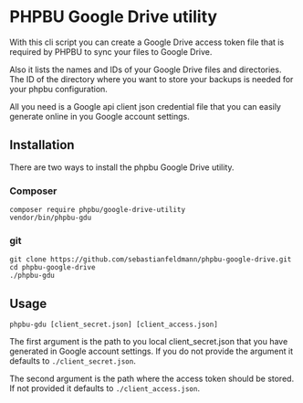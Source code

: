 # PHPBU Google Drive utility
With this cli script you can create a Google Drive access token
file that is required by PHPBU to sync your files to Google Drive.

Also it lists the names and IDs of your Google Drive files and directories.
The ID of the directory where you want to store your backups is needed for 
your phpbu configuration.

All you need is a Google api client json credential file that you can easily
generate online in you Google account settings.

## Installation

There are two ways to install the phpbu Google Drive utility.

### Composer

    composer require phpbu/google-drive-utility
    vendor/bin/phpbu-gdu
    
### git

    git clone https://github.com/sebastianfeldmann/phpbu-google-drive.git
    cd phpbu-google-drive
    ./phpbu-gdu
    
## Usage

    phpbu-gdu [client_secret.json] [client_access.json]
    
The first argument is the path to you local client_secret.json that you
have generated in Google account settings.
If you do not provide the argument it defaults to `./client_secret.json`.

The second argument is the path where the access token should be stored.
If not provided it defaults to `./client_access.json`.
